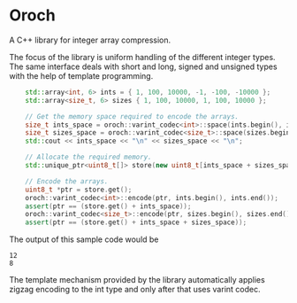 # Oroch
A C++ library for integer array compression.

The focus of the library is uniform handling of the different integer types.
The same interface deals with short and long, signed and unsigned types with
the help of template programming.

```C++
    std::array<int, 6> ints = { 1, 100, 10000, -1, -100, -10000 };
    std::array<size_t, 6> sizes { 1, 100, 10000, 1, 100, 10000 };

    // Get the memory space required to encode the arrays.
    size_t ints_space = oroch::varint_codec<int>::space(ints.begin(), ints.end());
    size_t sizes_space = oroch::varint_codec<size_t>::space(sizes.begin(), sizes.end());
    std::cout << ints_space << "\n" << sizes_space << "\n";

    // Allocate the required memory.
    std::unique_ptr<uint8_t[]> store(new uint8_t[ints_space + sizes_space]);

    // Encode the arrays.
    uint8_t *ptr = store.get();
    oroch::varint_codec<int>::encode(ptr, ints.begin(), ints.end());
    assert(ptr == (store.get() + ints_space));
    oroch::varint_codec<size_t>::encode(ptr, sizes.begin(), sizes.end());
    assert(ptr == (store.get() + ints_space + sizes_space));

```

The output of this sample code would be 

```
12
8
```

The template mechanism provided by the library automatically applies zigzag encoding
to the int type and only after that uses varint codec.
